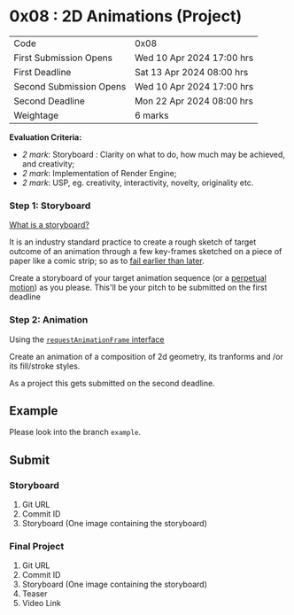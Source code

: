 # 0x08 : 2D Animations (Project) #

|                         |                           |
|-------------------------|---------------------------|
| Code                    | 0x08                      |
| First Submission Opens  | Wed 10 Apr 2024 17:00 hrs |
| First Deadline          | Sat 13 Apr 2024 08:00 hrs |
| Second Submission Opens | Wed 10 Apr 2024 17:00 hrs |
| Second Deadline         | Mon 22 Apr 2024 08:00 hrs |
| Weightage               | 6 marks                   |

**Evaluation Criteria:** 
+ *2 mark*: Storyboard : Clarity on what to do, how
  much may be achieved, and creativity;
+ *2 mark*: Implementation of Render Engine;
+ *2 mark*: USP, eg. creativity, interactivity,
  novelty, originality etc.

### Step 1: Storyboard ###

[What is a
storyboard?](https://www.google.com/search?hl=en&q=what%20is%20storyboarding#ip=1)

It is an industry standard practice to create a rough
sketch of target outcome of an animation through a few
key-frames sketched on a piece of paper like a comic
strip; so as to [fail earlier than
later](https://hbr.org/2011/04/failing-by-design).

Create a storyboard of your target animation sequence
(or a [perpetual
motion](https://www.google.com/search?q=perpetual+motion))
as you please.  This'll be your pitch to be submitted
on the first deadline

### Step 2: Animation ###

Using the [`requestAnimationFrame`
interface](https://developer.mozilla.org/en-US/docs/Web/API/window/requestAnimationFrame) 

Create an animation of a composition of 2d geometry,
its tranforms and /or its fill/stroke styles.

As a project this gets submitted on the second
deadline.

## Example ##

Please look into the branch `example`.

## Submit ##

### Storyboard ###

1. Git URL
2. Commit ID
3. Storyboard (One image containing the storyboard)

### Final Project ###

1. Git URL
2. Commit ID
3. Storyboard (One image containing the storyboard)
3. Teaser
4. Video Link
